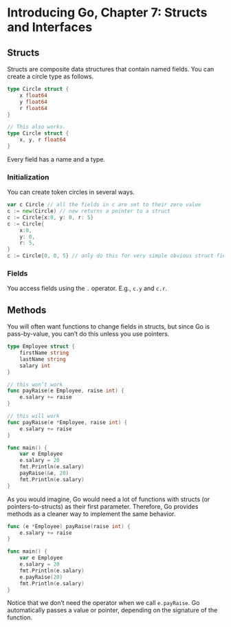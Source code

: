 # Introducing Go, Chapter 7: Structs and Interfaces

## Structs

Structs are composite data structures that contain named fields. You can create a circle type as follows.

```go
type Circle struct {
    x float64
    y float64
    r float64
}

// This also works.
type Circle struct {
    x, y, r float64
}
```

Every field has a name and a type.

### Initialization

You can create token circles in several ways.

```go
var c Circle // all the fields in c are set to their zero value
c := new(Circle) // new returns a pointer to a struct
c := Circle{x:0, y: 0, r: 5}
c := Circle{
    x:0,
    y: 0,
    r: 5,
}
c := Circle{0, 0, 5} // only do this for very simple obvious struct fields
```

### Fields

You access fields using the `.` operator. E.g., `c.y` and `c.r`.

## Methods

You will often want functions to change fields in structs, but since Go is pass-by-value, you can’t do this unless you use pointers.

```go
type Employee struct {
    firstName string
    lastName string
    salary int
}

// this won’t work
func payRaise(e Employee, raise int) {
    e.salary += raise
}

// this will work
func payRaise(e *Employee, raise int) {
    e.salary += raise
}

func main() {
    var e Employee
    e.salary = 20
    fmt.Println(e.salary)
    payRaise(&e, 20)
    fmt.Println(e.salary)
}
```

As you would imagine, Go would need a lot of functions with structs (or pointers-to-structs) as their first parameter. Therefore, Go provides methods as a cleaner way to implement the same behavior.

```go
func (e *Employee) payRaise(raise int) {
    e.salary += raise
}

func main() {
    var e Employee
    e.salary = 20
    fmt.Println(e.salary)
    e.payRaise(20)
    fmt.Println(e.salary)
}
```

Notice that we don’t need the operator when we call `e.payRaise`. Go automatically passes a value or pointer, depending on the signature of the function.
